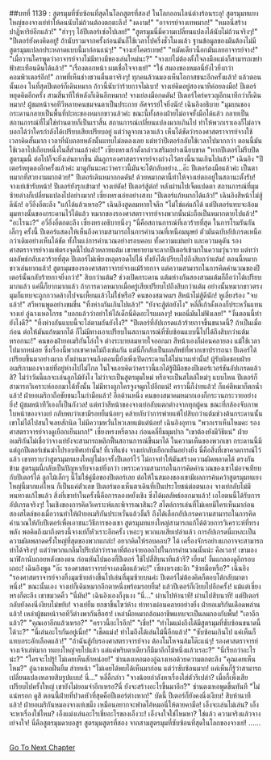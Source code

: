 ##บทที่ 1139 : สูตรมุมที่ซับซ้อนที่สุดในโลกสูตรที่สอง!
ในโลกออนไลน์ต่างร้อนระอุ!
สูตรมุมทแยงใหญ่ของจางเย่ทำให้คนนับไม่ถ้วนต้องตกตะลึง!
"งดงาม!"
"อาจารย์จางเทพมาก!"
"หมอนี่สร้างปาฏิหาริย์อีกแล้ว!"
"ฮ่าๆๆ ไอ้ปีเตอร์เซ่อไปเลย!"
"สูตรมุมนี่มีความเปลี่ยนแปลงได้นับไม่ถ้วนจริงๆ!"
"ปีเตอร์ยังคงคิดอยู่! ถ้านับรวมจากครั้งก่อนมันก็ใช้เวลาไปครึ่งชั่วโมงแล้ว ฐานข้อมูลของมันต้องไม่มีสูตรมุมแปลกประหลาดแบบนี้มาก่อนแน่ๆ!"
"จางเย่โคตรเทพ!"
"หมัดเดียวน็อกมันเลยอาจารย์จาง!"
"เมื่อวานใครพูดว่าอาจารย์จางไม่มีทางมีของเล่นใหม่นะ?"
"จางเย่ไม่ต้องตั้งใจลงมือแม่งก็สามารถเขย่าฟ้าสะเทือนดินได้แล้ว!"
"เรื่องตอกหน้า ผมเชื่อใจจางเย่!"
"ใช่ สมองของหมอนี่ยังไวยิ่งกว่าคอมพิวเตอร์อีก!"
ภาพที่เห็นช่างชวนตื่นตาจริงๆ!
ทุกคนล้วนมองเห็นโอกาสชนะอีกครั้งแล้ว!
แล้วตอนนั้นเอง ในที่สุดปีเตอร์ก็เดินหมาก ก้าวนี้นับว่าร้ายกาจไม่เบา!
จางเย่คิดอยู่สองนาทีค่อยลงมือ!
ปีเตอร์หยุดคิดอีกครั้ง สามสี่นาทีให้หลังก็เดินอีกหมาก!
จางเย่ลงมือกดดัน!
ปีเตอร์ใคร่ครวญอีกนาทีกว่าก็เดินหมาก!
ผู้ชมหน้าจอทีวีหลายคนชมจนตาเป็นประกาย อัศจรรย์ใจยิ่งนัก!
เฉินอิงอธิบาย "มุมบนของกระดานกลายเป็นพื้นที่ปะทะของหมากขาวแล้วค่ะ ขณะนี้ทั้งสองฝ่ายไม่อาจยั้งมือได้แล้ว กลายเป็นสถานการณ์ที่ไม่ใช่ท่านตายก็เป็นเราสิ้น สถานการณ์เปลี่ยนแปลงมากเกินไป ทำให้พวกเราเองก็ไม่อาจบอกได้ว่าใครกำลังได้เปรียบเสียเปรียบอยู่ แต่ว่าดูจากเวลาแล้ว เห็นได้ชัดว่ารองศาสตราจารย์จางใช้เวลาคิดสั้นมาก เวลาที่นับถอยหลังนั้นแทบไม่ลดลงเลย แต่ทว่าปีเตอร์กลับใช้เวลาไปมากกว่า ตอนนี้มันใช้เวลาไปเกือบหนึ่งในสี่ส่วนแล้วค่ะ!"
เซี่ยงหรงเก้าดั้งกล่าวเสริมอย่างเฉียบขาด "หากปีเตอร์ไม่รีบปิดสูตรมุมนี้ ต่อไปก็จะยิ่งเล่นยากขึ้น มันถูกรองศาสตราจารย์จางถ่วงไว้ตรงนี้นานเกินไปแล้ว!"
เฉินอิง "ปีเตอร์หยุดลงอีกครั้งแล้วค่ะ มาดูกันนะคะว่าคราวนี้มันจะโต้กลับอย่าง...อ๊ะ ปีเตอร์ลงมือแล้วค่ะ เป็นตาหมากที่สวยงามมากด้วย!"
ปีเตอร์เดินหมากกดดัน!
ด้วยหมากตานี้ทำให้จางเย่ตกอยู่ในสถานะตั้งรับ!
จางเย่เข้ารับหน้า!
ปีเตอร์ยังรุกเข้ามา!
จางเย่ตัด!
ปีเตอร์สู้ต่อ!
หลังผ่านไปเจ็ดแปดตา สถานการณ์ที่มุมซ้ายล่างก็เปลี่ยนแปลงไปอย่างมาก!
เซี่ยงหรงเอ่ยอย่างสงบ "ปีเตอร์แก้หมากได้แล้ว!"
เฉินอิงสีหน้าไม่สู้ดีนัก!
อวิ๋อิ่งอิ๋ตะลึง "แก้ได้แล้วเหรอ?"
เฉินอิงสูดลมหายใจลึก "ไม่ใช่แค่แก้ได้ แต่ปีเตอร์แทบจะล้อมมุมทางนั้นของกระดานไว้ได้แล้ว หมากของรองศาสตราจารย์จางพวกนั้นน่ะถือเป็นหมากตายไปแล้ว!"
"อะไรนะ?" อวี๋อิ่งอี๋ตกตะลึง
เซี่ยงหรงอธิบายนิ่งๆ "นี่คือสถานการณ์ที่เลวร้ายที่สุด ในการโรมรันกันเล็กๆ ครั้งนี้ ปีเตอร์แสดงให้เห็นถึงความสามารถในการคำนวณที่เหนือมนุษย์ ตัวมันฉบับอัปเกรดเหนือกว่าเดิมอย่างเห็นได้ชัด ทั้งในแง่การคำนวณอย่างรอบคอบ ทั้งความแม่นยำ และความดุดัน รองศาสตราจารย์จางแพ้ตรงจุดนี้ไปแล้วหลายแต้ม เขาพยายามจะลากปีเตอร์เข้ามาในความวุ่นวาย แต่ทว่าผลลัพธ์กลับเลวร้ายที่สุด ปีเตอร์ไม่เพียงหลุดรอดไปได้ ทั้งยังได้เปรียบไปถึงสิบกว่าแต้ม! ตอนนี้หมากขาวเล่นยากแล้ว! สูตรมุมของรองศาสตราจารย์จางแม้ร้ายกาจ แต่ความสามารถในการคิดคำนวณของปีเตอร์นั้นกลับร้ายกาจยิ่งกว่า!"
สิบกว่าแต้ม?
ช่วงเปิดกระดาน แต้มห่างกันสองสามแต้มก็ถือว่าได้เปรียบมากแล้ว แค่นี้ก็ยากมากแล้ว ถ้าการดวลหมากเมื่อครู่เสียเปรียบไปถึงสิบกว่าแต้ม อย่างนั้นหมากขาวตรงมุมก็แทบจะถูกกวาดล้างไปจนเหี้ยนแล้วไม่ใช่หรือ?
คนของสมาคมฯ สีหน้าไม่สู้ดีนัก!
หูเลี่ยงร้อง "จบแล้ว!"
สวีหานพูดอย่างขมขื่น "ทิ้งห่างกันเกินไปแล้ว!"
"ยังจะสู้ต่อยังไง" หลี่อี้เก้าดั้งเองก็ประหวั่นแทนจางเย่
อู๋ฉางเหอโกรธ "บอกแล้วว่าอย่าให้ไอ้เด็กนี่คิดอะไรแผลงๆ! หมอนี่มันไม่ฟังเลย!"
"งั้นตอนนี้ทำยังไงดี?"
"ทิ้งห่างกันแบบนี้จะไล่ตามกันยังไง?"
"ปีเตอร์ที่อัปเกรดแล้วร้ายกาจขึ้นขนาดนี้? ถ้าเป็นเมื่อก่อน ต่อให้มันแก้หมากได้ ก็ไม่มีทางเอาเปรียบในสถานการณ์ที่ซับซ้อนแบบนี้ไปได้ถึงสิบกว่าแต้มหรอกนะ!"
คนของฝ่ายอเมริกันโล่งใจ ต่างระบายลมหายใจออกมา สีหน้าเองก็ผ่อนคลายลง แม้ใช้เวลาไปมากหน่อย ซึ่งเรื่องนี้พวกเขาคาดไม่ถึงเช่นกัน แต่นี่ก็กลับเป็นผลลัพธ์ที่พวกเขาปรารถนา ปีเตอร์ได้เปรียบขึ้นมาอย่างมาก ทั้งผ่านมาจนถึงตอนนี้ยังเพิ่งเปิดกระดานได้ไม่นานเท่านั้น!
ผู้รับผิดชอบฝ่ายอเมริกามองจางเย่ที่อยู่ห่างไปไม่ไกล ในใจแอบคิดว่าคราวนี้แกได้รู้ฝีมือของปีเตอร์เวอร์ชันอัปเกรดแล้วสิ? ไม่ว่าวันนี้แกจะเล่นลูกไม้ยังไง ไม่ว่าจะเป็นสูตรมุมใหม่ หรือจะเป็นสไตล์ใหม่ๆ แบบไหน ปีเตอร์ก็สามารถวิเคราะห์ออกมาได้ทั้งนั้น ไม่มีทางถูกใครจูงจมูกไปอีกแน่!
คราวนี้ก็ง่ายแล้ว!
ก็แค่ตีหมาก็ตกน้ำแล้ว!
ฝ่ายอเมริกาถือชัยชนะในกำมือแล้ว!
อีกด้านหนึ่ง คนของสมาคมหมากเองก็กระวนกระวายอย่างยิ่ง!
ผู้ชมหน้าทีวีเองก็เป็นกังวล!
แต่ทว่าสีหน้าของจางเย่กลับแตกต่างจากทุกผู้คน ขณะที่กล้องจับภาพใบหน้าของจางเย่ กลับพบว่าเขามีรอยยิ้มน้อยๆ คล้ายกับว่าการพ่ายแพ้ไปสิบกว่าแต้มช่วงต้นกระดานนั้นเขาไม่ได้ไปสนใจเลยสักนิด ไม่มีความหวั่นไหวเลยแม้แต่น้อย!
เฉินอิงอุทาน "พวกเราเห็นไหมคะ รองศาสตราจารย์จางดูเยือกเย็นมาก!"
เซี่ยงหรงหรี่ตาลง ก่อนคลี่ยิ้มมุมปาก "เขาต้องยังมีวิธีแน่"
ฝ่ายอเมริกันไม่เชื่อว่าจางเย่ยังจะสามารถพลิกฟื้นสถานการณ์ขึ้นมาได้ ในความเห็นของพวกเขา กระดานนี้มีแต่ถูกปีเตอร์เข่นฆ่าไปรอบทิศเท่านั้น!
ที่เวทีแข่ง
จางเย่กลับเยือกเย็นอย่างยิ่ง นี่คือสิ่งที่เขาคาดการณ์ไว้แล้ว เขาทราบว่าสูตรมุมทแยงใหญ่ไม่อาจรั้งปีเตอร์ไว้ ไม่อาจทำให้มันสร้างความผิดพลาดได้ ตรงกันข้าม สูตรมุมนี้กลับเป็นปัญหากับจางเย่ยิ่งกว่า เพราะความสามารถในการคิดคำนวณของเขาไม่อาจเทียบกับปีเตอร์ได้ ลูกไม้เล็กๆ นี้ไม่ใช่คู่มือของปีเตอร์เลย ต่อให้ในสมองของเขามีผลการค้นคว้าสูตรมุมทแยงใหญ่นี้มากแค่ไหน ก็เป็นแค่ตัวเลข ปีเตอร์มองเห็นตาเดินที่เป็นประโยชน์ต่อตนเอง จางเย่กลับไม่มีหนทางแก้ไขแล้ว
สิ่งที่เขาทำในครั้งนี้คือการลองหยั่งเชิง ซึ่งได้ผลลัพธ์ออกมาแล้ว!
เอไอตนนี้ได้รับการอัปเกรดจริงๆ! ในเชิงของการคิดวิเคราะห์และพิจารณาสินะ? สไตล์การเล่นที่ไม่เคยมีใครเห็นมาก่อนสองสไตล์ของเมื่อวานทำให้ฝ่ายอเมริกันประหวั่นแล้วงั้นรึ ถึงได้เลือกอัปเกรดความสามารถในการคิดคำนวณให้กับปีเตอร์เพื่อเอาชนะวิธีการของเขา สูตรมุมทแยงใหญ่สามารถแก้ได้ด้วยการวิเคราะห์ที่ทรงพลัง พอคิดถึงมาถึงตรงนี้จางเย่ก็หัวเราะอีกครั้ง เหอะๆ พวกแกเสียเปล่าแล้ว การอัปเกรดนี่แหละเป็นความผิดพลาดครั้งใหญ่ที่สุดของพวกแกล่ะ!
อยากคิดให้รอบคอบ? ได้ เครื่องจักรอย่างแกอาจจะสามารถทำได้จริงๆ!
แต่ว่าพวกแกลืมไปรึเปล่าว่าราคาที่ต้องจ่ายออกไปในการคำนวณนั้นน่ะ คือเวลา!
เขามองนาฬิกานับถอยหลังของตน
ก่อนหันไปมองที่ปีเตอร์
ใช้ไปสี่สิบนาทีแล้วรึ? เยี่ยม! งั้นแกลองดูอีกรอบเถอะ!
เฉินอิงพูด "อ๊ะ รองศาสตราจารย์จางลงมือแล้วค่ะ!"
เซี่ยงหรงชะงัก "ซ้ายมือหรือ?"
เฉินอิง "รองศาสตราจารย์จางทิ้งมุมซ้ายล่างขึ้นไปเล่นที่มุมซ้ายบนค่ะ ปีเตอร์ไม่ต้องคิดก็ตอบโต้กลับมาตาหนึ่ง!"
ขณะนั้นเอง จางเย่ก็เดิมหมากอีกตาหนึ่งพร้อมรอยยิ้ม!
แล้วปีเตอร์ก็เงียบไปอีกครั้ง!
แม้แต่เซี่ยงหรงก็ตะลึง เขาขมวดคิ้ว "นี่มัน!"
เฉินอิงเองก็งุนงง "นี่..."
ผ่านไปห้านาที!
ผ่านไปสิบนาที!
แต่ปีเตอร์กลับยังคงนิ่งงียบไม่ขยับ!
จางเย่ยิ้ม ยกขาขึ้นไขว่ห้าง ท่าทางผ่อนคลายอย่างยิ่ง
ฝ่ายอเมริกันเดือดพล่านแล้ว!
เหล่าผู้ชมหน้าจอทีวีต่างพากันฮือฮา!
เหล่ามือหมากล้อมอาชีพแทบจะเป็นลมกองกับพื้น!
"เอาอีกแล้ว?"
"คุณเอาอีกแล้วเหรอ?"
"คราวนี้อะไรอีก!"
"เชี่ย!"
“ทำไมแม่งถึงได้มีสูตรมุมที่ซับซ้อนขนาดนี้ได้วะ?"
"นี่เล่นอะไรกันอยู่เนี่ย!"
"เช็ดแม่ง! ทำไมถึงได้เล่นไม้นี้อีกแล้ว!"
"ซับซ้อนเกินไป แค่เห็นก็แทบกระอักเลือดแล้ว!"
"ถ้าฉันสู้กับรองศาสตราจารย์จาง ต้องโมโหจนล้มโต๊ะแน่ๆ! รองศาสตราจารย์จางเจ้าเล่ห์มาก ทแยงใหญ่จบไปแล้ว แต่แค่พริบตาเดียวก็มีมาอีกไม้หนึ่งแล้วเรอะ?"
"นี่เรียกว่าอะไรน่ะ?"
"ใครจะไปรู้! ไม่เคยเห็นสักหน่อย!"
ซ่านตงเหอมองอู๋ฉางเหอด้วยความตกตะลึง "คุณเคยเห็นไหม?"
อู๋ฉางเหอฝืนยิ้ม ส่ายหน้า "ไม่เคยได้พบได้เห็นมาก่อน แต่ว่าซับซ้อนมาก! แค่เห็นก็รู้ว่าสามารถเปลี่ยนแปลงหลายสิบรูปแบบ! นี่..."
หลี่อี้กล่าว "จางน้อยกำลังหาเรื่องใส่ตัวรึเปล่า? เมื่อกี้เพิ่งเสียเปรียบไปครั้งใหญ่ เขายังไม่ยอมจำอีกเหรอ?นี่ ยังจะสร้างอะไรขึ้นมาอีก?"
ซ่านตงเหอพูดขึ้นทันที "ไม่แน่หรอก ดูสิ ตอนนี้ฝ่ายที่ปวดหัวที่สุดคือปีเตอร์ต่างหาก!"
บัดนี้ ปีเตอร์ก็ยังคงนิ่งเงียบ!
สิบห้านาทีแล้ว!
ฝ่ายอเมริกันหมองจางเย่เขม็ง เหมือนอยากจะฟาดไอ้หมอนี่ให้ตายคามือ!
เอ็งจะเล่นไม่เล่น?
เอ็งจะหาเรื่องใช่ไหม?
เอ็งแม่งเล่นอะไรเชี่ยอะไรของเอ็งวะ!
เอ็งจงใจใช่ไหมหา?
ใช่แล้ว ความจริงแล้วจางเย่จงใจ!
นี่คือสูตรมุมดาบอสูร สูตรมุมสูตรที่สอง จากสามสูตรมุมที่ซับซ้อนที่สุดในโลกของจางเย่!
……
 
 
 


[Go To Next Chapter]( ./240.md)